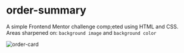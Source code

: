 # order-summary

A simple Frontend Mentor challenge comp;eted using HTML and CSS. Areas sharpened on: `background image` and `background color`

![order-card](https://user-images.githubusercontent.com/85868026/190926897-be733d66-f656-4c14-b3b6-1d8b63650f27.png)

